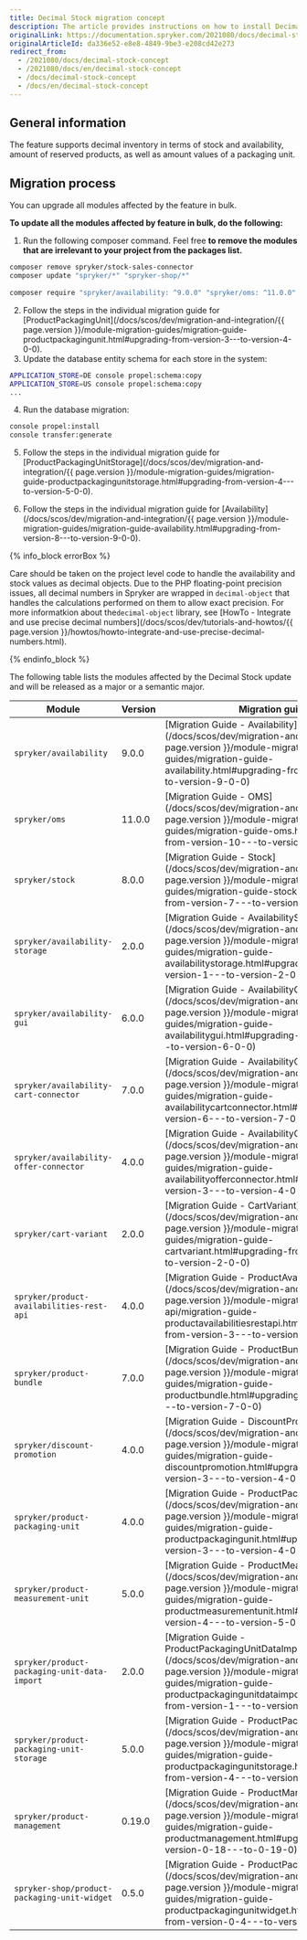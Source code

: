 ```yaml
---
title: Decimal Stock migration concept
description: The article provides instructions on how to install Decimal Stock on all modules affected in bulk and then individually.
originalLink: https://documentation.spryker.com/2021080/docs/decimal-stock-concept
originalArticleId: da336e52-e8e8-4849-9be3-e208cd42e273
redirect_from:
  - /2021080/docs/decimal-stock-concept
  - /2021080/docs/en/decimal-stock-concept
  - /docs/decimal-stock-concept
  - /docs/en/decimal-stock-concept
---
```


## General information
The feature supports decimal inventory in terms of stock and availability, amount of reserved products, as well as amount values of a packaging unit.

## Migration process
You can upgrade all modules affected by the feature in bulk.

**To update all the modules affected by feature in bulk, do the following:**

1. Run the following composer command. Feel free **to remove the modules that are irrelevant to your project from the packages list.**

```bash
composer remove spryker/stock-sales-connector
composer update "spryker/*" "spryker-shop/*"
 
composer require "spryker/availability: ^9.0.0" "spryker/oms: ^11.0.0" "spryker/stock: ^8.0.0" "spryker/stock-gui: ^2.0.0" "spryker/availability-storage: ^2.0.0" "spryker/availability-gui: ^6.0.0" "spryker/availability-cart-connector: ^7.0.0" "spryker/availability-offer-connector: ^4.0.0" "spryker/cart-variant: ^2.0.0" "spryker/product-availabilities-rest-api: ^4.0.0" "spryker/product-bundle: ^7.0.0" "spryker/discount-promotion: ^4.0.0" "spryker/product-packaging-unit: ^4.0.0" "spryker/product-measurement-unit: ^5.0.0" "spryker/product-packaging-unit-data-import: ^2.0.0" "spryker/product-packaging-unit-storage: ^5.0.0" "spryker/product-management: ^0.19.0" "spryker-shop/product-packaging-unit-widget: ^0.5.0" --update-with-dependencies
```

2. Follow the steps in the individual migration guide for [ProductPackagingUnit](/docs/scos/dev/migration-and-integration/{{ page.version }}/module-migration-guides/migration-guide-productpackagingunit.html#upgrading-from-version-3---to-version-4-0-0). 
3. Update the database entity schema for each store in the system:

```bash
APPLICATION_STORE=DE console propel:schema:copy
APPLICATION_STORE=US console propel:schema:copy
...
```

4. Run the database migration:

```bash
console propel:install
console transfer:generate
```

5. Follow the steps in the individual migration guide for [ProductPackagingUnitStorage](/docs/scos/dev/migration-and-integration/{{ page.version }}/module-migration-guides/migration-guide-productpackagingunitstorage.html#upgrading-from-version-4---to-version-5-0-0). 

6. Follow the steps in the individual migration guide for [Availability](/docs/scos/dev/migration-and-integration/{{ page.version }}/module-migration-guides/migration-guide-availability.html#upgrading-from-version-8---to-version-9-0-0).

{% info_block errorBox %}

Care should be taken on the project level code to handle the availability and stock values as decimal objects. Due to the PHP floating-point precision issues, all decimal numbers in Spryker are wrapped in `decimal-object` that handles the calculations performed on them to allow exact precision. For more informatkion about the`decimal-object` library, see [HowTo - Integrate and use precise decimal numbers](/docs/scos/dev/tutorials-and-howtos/{{ page.version }}/howtos/howto-integrate-and-use-precise-decimal-numbers.html).

{% endinfo_block %}

The following table lists the modules affected by the Decimal Stock update and will be released as a major or a semantic major.

| Module | Version | Migration guide |
| --- | --- | --- |
| `spryker/availability` | 9.0.0 | [Migration Guide - Availability](/docs/scos/dev/migration-and-integration/{{ page.version }}/module-migration-guides/migration-guide-availability.html#upgrading-from-version-8---to-version-9-0-0) |
| `spryker/oms` | 11.0.0 | [Migration Guide - OMS](/docs/scos/dev/migration-and-integration/{{ page.version }}/module-migration-guides/migration-guide-oms.html#upgrading-from-version-10---to-version-11-0-0) |
| `spryker/stock` | 8.0.0 | [Migration Guide - Stock](/docs/scos/dev/migration-and-integration/{{ page.version }}/module-migration-guides/migration-guide-stock.html#upgrading-from-version-7---to-version-8-0-0) |
| `spryker/availability-storage` | 2.0.0 | [Migration Guide - AvailabilityStorage](/docs/scos/dev/migration-and-integration/{{ page.version }}/module-migration-guides/migration-guide-availabilitystorage.html#upgrading-from-version-1---to-version-2-0-0) |
| `spryker/availability-gui` | 6.0.0 | [Migration Guide - AvailabilityGui](/docs/scos/dev/migration-and-integration/{{ page.version }}/module-migration-guides/migration-guide-availabilitygui.html#upgrading-from-version-5---to-version-6-0-0) |
| `spryker/availability-cart-connector` | 7.0.0 | [Migration Guide - AvailabilityCartConnector](/docs/scos/dev/migration-and-integration/{{ page.version }}/module-migration-guides/migration-guide-availabilitycartconnector.html#upgrading-from-version-6---to-version-7-0-0) |
| `spryker/availability-offer-connector` | 4.0.0 | [Migration Guide - AvailabilityOfferConnector](/docs/scos/dev/migration-and-integration/{{ page.version }}/module-migration-guides/migration-guide-availabilityofferconnector.html#upgrading-from-version-3---to-version-4-0-0) |
| `spryker/cart-variant` | 2.0.0 | [Migration Guide - CartVariant](/docs/scos/dev/migration-and-integration/{{ page.version }}/module-migration-guides/migration-guide-cartvariant.html#upgrading-from-version-1---to-version-2-0-0) |
| `spryker/product-availabilities-rest-api` | 4.0.0 | [Migration Guide - ProductAvailabilitiesRestApi](/docs/scos/dev/migration-and-integration/{{ page.version }}/module-migration-guides/glue-api/migration-guide-productavailabilitiesrestapi.html#upgrading-from-version-3---to-version-4-0-0) |
| `spryker/product-bundle` | 7.0.0 | [Migration Guide - ProductBundle](/docs/scos/dev/migration-and-integration/{{ page.version }}/module-migration-guides/migration-guide-productbundle.html#upgrading-from-version-6---to-version-7-0-0) |
| `spryker/discount-promotion` | 4.0.0 | [Migration Guide - DiscountPromotion](/docs/scos/dev/migration-and-integration/{{ page.version }}/module-migration-guides/migration-guide-discountpromotion.html#upgrading-from-version-3---to-version-4-0-0) |
| `spryker/product-packaging-unit` | 4.0.0 | [Migration Guide - ProductPackagingUnit](/docs/scos/dev/migration-and-integration/{{ page.version }}/module-migration-guides/migration-guide-productpackagingunit.html#upgrading-from-version-3---to-version-4-0-0) |
| `spryker/product-measurement-unit` | 5.0.0 | [Migration Guide - ProductMeasurementUnit](/docs/scos/dev/migration-and-integration/{{ page.version }}/module-migration-guides/migration-guide-productmeasurementunit.html#upgrading-from-version-4---to-version-5-0-0) |
| `spryker/product-packaging-unit-data-import` | 2.0.0 | [Migration Guide - ProductPackagingUnitDataImport](/docs/scos/dev/migration-and-integration/{{ page.version }}/module-migration-guides/migration-guide-productpackagingunitdataimport.html#upgrading-from-version-1---to-version-2-0-0) |
| `spryker/product-packaging-unit-storage` | 5.0.0 | [Migration Guide - ProductPackagingUnitStorage](/docs/scos/dev/migration-and-integration/{{ page.version }}/module-migration-guides/migration-guide-productpackagingunitstorage.html#upgrading-from-version-4---to-version-5-0-0) |
| `spryker/product-management` | 0.19.0 | [Migration Guide - ProductManagement](/docs/scos/dev/migration-and-integration/{{ page.version }}/module-migration-guides/migration-guide-productmanagement.html#upgrading-from-version-0-18---to-0-19-0) |
| `spryker-shop/product-packaging-unit-widget` | 0.5.0 | [Migration Guide - ProductPackagingUnitWidget](/docs/scos/dev/migration-and-integration/{{ page.version }}/module-migration-guides/migration-guide-productpackagingunitwidget.html#upgrading-from-version-0-4---to-version-0-5-0) |

